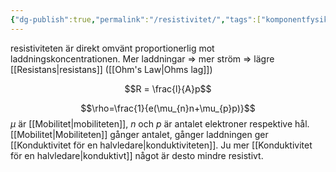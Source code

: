 ```yaml
---
{"dg-publish":true,"permalink":"/resistivitet/","tags":["komponentfysik"]}
---
```


resistiviteten är direkt omvänt proportionerlig mot laddningskoncentrationen. Mer laddningar => mer ström => lägre [[Resistans\|resistans]] ([[Ohm's Law\|Ohms lag]])

$$R = \frac{l}{A}p$$

$$\rho=\frac{1}{e(\mu_{n}n+\mu_{p}p)}$$
$\mu$ är [[Mobilitet\|mobiliteten]], $n$ och $p$ är antalet elektroner respektive hål. [[Mobilitet\|Mobiliteten]] gånger antalet, gånger laddningen ger [[Konduktivitet för en halvledare\|konduktiviteten]]. Ju mer [[Konduktivitet för en halvledare\|konduktivt]] något är desto mindre resistivt.

